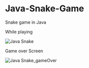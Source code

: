 # Java-Snake-Game
Snake game in Java

While playing

![Java Snake](https://github.com/NihonJon/Java-Snake-Game/assets/164887186/c5c04b86-9f66-4b34-89b4-5e3a487379e5)







Game over Screen

![Java Snake_gameOver](https://github.com/NihonJon/Java-Snake-Game/assets/164887186/26202b97-86cd-4999-8827-cb75e8f03dab)

